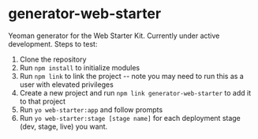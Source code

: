 generator-web-starter
=====================

Yeoman generator for the Web Starter Kit. Currently under active development. Steps to test:

1. Clone the repository
2. Run ```npm install``` to initialize modules
3. Run ```npm link``` to link the project -- note you may need to run this as a user with elevated privileges
4. Create a new project and run ```npm link generator-web-starter``` to add it to that project
5. Run ```yo web-starter:app``` and follow prompts
6. Run ```yo web-starter:stage [stage name]``` for each deployment stage (dev, stage, live) you want.
